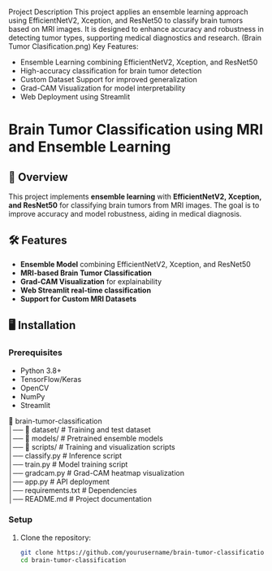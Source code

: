Project Description
This project applies an ensemble learning approach using EfficientNetV2, Xception, and ResNet50 to classify brain tumors based on MRI images. It is designed to enhance accuracy and robustness in detecting tumor types, supporting medical diagnostics and research.
(Brain Tumor Clasification.png)
Key Features:
- Ensemble Learning combining EfficientNetV2, Xception, and ResNet50
- High-accuracy classification for brain tumor detection
- Custom Dataset Support for improved generalization
- Grad-CAM Visualization for model interpretability
- Web Deployment using Streamlit

# Brain Tumor Classification using MRI and Ensemble Learning  

## 📌 Overview  
This project implements **ensemble learning** with **EfficientNetV2, Xception, and ResNet50** for classifying brain tumors from MRI images. The goal is to improve accuracy and model robustness, aiding in medical diagnosis.  

## 🛠 Features  
- **Ensemble Model** combining EfficientNetV2, Xception, and ResNet50  
- **MRI-based Brain Tumor Classification**  
- **Grad-CAM Visualization** for explainability  
- **Web Streamlit real-time classification**  
- **Support for Custom MRI Datasets**  

## 🖥️ Installation  
### Prerequisites  
- Python 3.8+  
- TensorFlow/Keras  
- OpenCV  
- NumPy  
- Streamlit

📁 brain-tumor-classification  
│── 📁 dataset/               # Training and test dataset  
│── 📁 models/                # Pretrained ensemble models  
│── 📁 scripts/               # Training and visualization scripts  
│── classify.py               # Inference script  
│── train.py                  # Model training script  
│── gradcam.py                # Grad-CAM heatmap visualization  
│── app.py                    # API deployment  
│── requirements.txt           # Dependencies  
│── README.md                  # Project documentation  

### Setup  
1. Clone the repository:  
   ```bash
   git clone https://github.com/yourusername/brain-tumor-classification.git
   cd brain-tumor-classification
